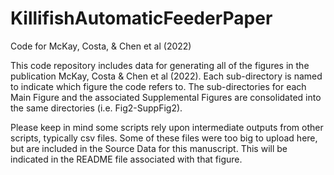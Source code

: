 # KillifishAutomaticFeederPaper
Code for McKay, Costa, &amp; Chen et al (2022) 

This code repository includes data for generating all of the figures in the publication McKay, Costa & Chen et al (2022). 
Each sub-directory is named to indicate which figure the code refers to. The sub-directories for each Main Figure and the associated 
Supplemental Figures are consolidated into the same directories (i.e. Fig2-SuppFig2).


Please keep in mind some scripts rely upon intermediate outputs from other scripts, typically csv files. 
Some of these files were too big to upload here, but are included in the Source Data for this manuscript.
This will be indicated in the README file associated with that figure. 
